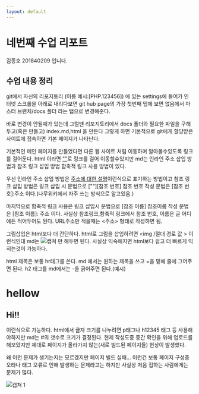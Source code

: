 ```yaml
---
layout: default
---
```

<div class="jumbotron jumbotron-fluid">
  <div class="container">
    <h1 class="display-4">네번째 수업 리포트</h1>
    <p class="lead">김종호 201840209 입니다.</p>
  </div>
</div>
<div class="col-sm-9">
<h2>수업 내용 정리</h2>
 git에서 자신의 리포지토리 (이름 예시:[PHP.123456]) 에 있는 settings에 
 들어가 인터넷 스크롤을 아래로 내리다보면 git hub page의 가장 첫번째 탭에 보면 
 없음에서 마스터 브랜치/docs 폴더 라는 탭으로 변경해준다.<br>

 바로 변경이 안될때가 있는데 그럴땐 리포지토리에서 docs 폴더와 필요한 파일을 
 구해두고(혹은 만들고) index.md,html 을 만든다 그렇게 하면 기본적으로 git에게 
 할당받은 사이트에 접속하면 기본 페이지가 나타난다.<br>

 기본적인 메인 페이지를 만들었다면 다른 웹 사이트 처럼 이동하며 알아볼수있도록 
 링크를 걸어둔다. html 이라면 <a href ="~~~~">""</a>로 링크를 걸어 
 이동할수있지만 md는 인라인 주소 삽입 방법과 참조 링크 삽입 방법 함축적 링크 사용 방법이 있다.<br>

 우선 인라인 주소 삽입 방법은 [주소에 대한 설명](~~~~~~)이런식으로 표기하는 방법이고 참조 링크 삽입 방법은 링크 삽입 시 문법으로 \[""]\[참조 번호] 참조 번호 작성 문법은 \[참조 번호]:주소 이다.(나무위키에서 자주 쓰는 방식으로 알고있음.)<br>

 마지막으로 함축적 링크 사용은 링크 삽입시 문법으로 [참조 이름] 참조이름 작성 문법은 [참조 이름]: 주소 이다. 사실상 참조링크,함축적 링크에서 참조 번호, 이름은 글 어디에든 적어두어도 된다. URL주소만 적을때는 <주소> 형태로 작성하면 됨. <br>

 그림삽입은 html보다 더 간단하다. html로 그림을 삽입하려면 <img /절대 경로 값 > 이런식인대 md는 ![캡쳐](./경로) 만 해두면 된다. 사실상 익숙해지면 html보다 쉽고 더 빠르게 익히는것이 가능하다. <br>

 html 제목은 보통 hr태그를 쓴다. md 에서는 원하는 제목을 쓰고 =을 밑에 줄에 그어주면 된다. h2 태그를 md에서는 -을 긁어주면 된다.(예시)

hellow
=============
Hi!!
---------

 이런식으로 가능하다. html에서 글자 크기를 나누려면 p태그나 h12345 태그 등 사용해야하지만 md는 #의 갯수로 크기가 결정된다. 현제 작성도중 중간 확인을 위해 업로드를 해보았지만 제대로 페이지가 올라가지 않는(새로 빌드된 페이지들) 현상이 발생했다.<br>

왜 이런 문제가 생기는지는 모르겠지만 페이지 빌드 실패... 이런건 보통 페이지 구성중 오타나 태그 오류로 인해 발생하는 문제라고는 하지만 사실상 처음 접하는 사람에게는 문제가 많다. 

         
</div>


![캡쳐 1](./img/캡처.png)